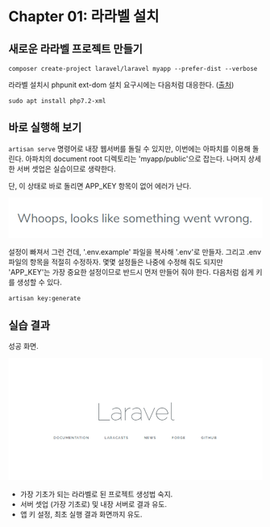 # Chapter 01: 라라벨 설치

## 새로운 라라벨 프로젝트 만들기
```
composer create-project laravel/laravel myapp --prefer-dist --verbose
```

라라벨 설치시 phpunit ext-dom 설치 요구시에는 다음처럼 대응한다. ([출처](https://stackoverflow.com/questions/43408604/php7-install-ext-dom-issue))
```
sudo apt install php7.2-xml
```


## 바로 실행해 보기
``artisan serve`` 명령어로 내장 웹서버를 돌릴 수 있지만, 이번에는 아파치를 이용해 돌린다.
아파치의 document root 디렉토리는 'myapp/public'으로 잡는다. 나머지 상세한 서버 셋업은 실습이므로 생략한다.

 
단, 이 상태로 바로 돌리면 APP_KEY 항목이 없어 에러가 난다.

![](img/01-01.png)

설정이 빠져서 그런 건데, '.env.example' 파일을 복사해 '.env'로 만들자. 그리고 .env 파일의 항목을 적절히 수정하자.
몇몇 설정들은 나중에 수정해 줘도 되지만 'APP_KEY'는 가장 중요한 설정이므로 반드시 먼저 만들어 줘야 한다. 다음처럼 쉽게 키를 생성할 수 있다.
```
artisan key:generate
```

## 실습 결과
성공 화면.

![](img/01-02.png)

* 가장 기초가 되는 라라벨로 된 프로젝트 생성법 숙지.
* 서버 셋업 (가장 기초로) 및 내장 서버로 결과 유도.
* 앱 키 설정, 최초 실행 결과 화면까지 유도.

